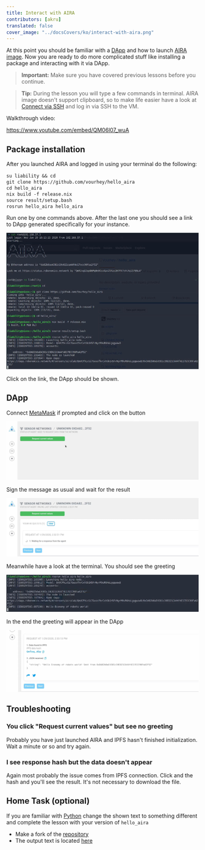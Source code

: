 ```yaml
---
title: Interact with AIRA
contributors: [akru]
translated: false
cover_image: "../docsCovers/ko/interact-with-aira.png"
---
```


At this point you should be familiar with a [DApp](/docs/get-weather-on-fuji-mountain/) and how to launch [AIRA image](/docs/aira-installation-on-vb/).
Now you are ready to do more complicated stuff like installing a package and interacting with it via DApp.

> **Important:**
> Make sure you have covered previous lessons before you continue.


> **Tip:**
> During the lesson you will type a few commands in terminal. AIRA image doesn't support clipboard, so to make life easier have a look at [Connect via SSH](/docs/aira-connecting-via-ssh/) and log in via SSH to the VM.

Walkthrough video:

https://www.youtube.com/embed/QM06l07_wuA

## Package installation

After you launched AIRA and logged in using your terminal do the following:

```
su liability && cd
git clone https://github.com/vourhey/hello_aira
cd hello_aira
nix build -f release.nix
source result/setup.bash
rosrun hello_aira hello_aira
```

Run one by one commands above. After the last one you should see a link to DApp generated specifically for your instance.

![Terminal with AIRA](../images/aira_hello_terminal.jpg "Terminal with AIRA")

Click on the link, the DApp should be shown.

## DApp 

Connect [MetaMask](http://metamask.io/) if prompted and click on the button

![Request connection in Robonomics Dapp](../images/aira_hello_dapp.jpg "Request connection in Robonomics Dapp")

Sign the message as usual and wait for the result

![Wait for Result of request](../images/aira_hello_dapp_2.jpg "Wait for Result of request")

Meanwhile have a look at the terminal. You should see the greeting

![AIRA greeting in terminal](../images/aira_hello_terminal_2.jpg "AIRA greeting in terminal")

In the end the greeting will appear in the DApp

![Robonomics DApp Greeting for AIRA](../images/aira_hello_dapp_3.jpg "Robonomics DApp Greeting for AIRA")

## Troubleshooting

### You click "Request current values" but see no greeting

Probably you have just launched AIRA and IPFS hasn't finished initialization. Wait a minute or so and try again.

### I see response hash but the data doesn't appear

Again most probably the issue comes from IPFS connection. Click and the hash and you'll see the result. It's not necessary to download the file.

## Home Task (optional)

If you are familiar with [Python](https://www.python.org/) change the shown text to something different and complete the lesson with your version of `hello_aira`

- Make a fork of the [repository](https://github.com/vourhey/hello_aira)
- The output text is located [here](https://github.com/Vourhey/hello_aira/blob/master/scripts/hello_aira#L45)
